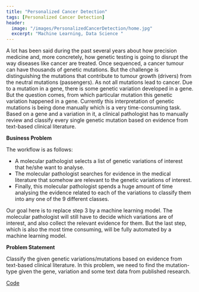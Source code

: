 ```yaml
---
title: "Personalized Cancer Detection"
tags: [Personalized Cancer Detection]
header:
  image: "/images/PersonalizedCancerDetection/home.jpg"
  excerpt: "Machine Learning, Data Science "
---
```


A lot has been said during the past several years about how precision medicine
and, more concretely, how genetic testing is going to disrupt the way diseases
like cancer are treated. Once sequenced, a cancer tumour can have thousands of
genetic mutations. But the challenge is distinguishing the mutations that
contribute to tumour growth (drivers) from the neutral mutations (passengers).
As not all mutations lead to cancer. Due to a mutation in a gene, there is some
genetic variation developed in a gene. But the question comes, from which
particular mutation this genetic variation happened in a gene. Currently this
interpretation of genetic mutations is being done manually which is a very
time-consuming task. Based on a gene and a variation in it, a clinical
pathologist has to manually review and classify every single genetic mutation
based on evidence from text-based clinical literature.

**Business Problem**

The workflow is as follows:
* A molecular pathologist selects a list of genetic variations of interest that
he/she want to analyse.
* The molecular pathologist searches for evidence in the medical literature that
somehow are relevant to the genetic variations of interest.
* Finally, this molecular pathologist spends a huge amount of time analysing the
evidence related to each of the variations to classify them into any one of the
9 different classes.

Our goal here is to replace step 3 by a machine learning model. The molecular
pathologist will still have to decide which variations are of interest, and also
collect the relevant evidence for them. But the last step, which is also the most
time consuming, will be fully automated by a machine learning model.

**Problem Statement**

Classify the given genetic variations/mutations based on evidence from text-based
clinical literature. In this problem, we need to find the mutation-type given
the gene, variation and some text data from published research.

[Code](https://github.com/Satyam0062/Personalized-Cancer-Detection)
